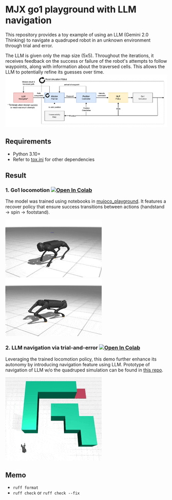 # MJX go1 playground with LLM navigation

This repository provides a toy example of using an LLM (Gemini 2.0 Thinking) to navigate a quadruped robot in an unknown environment through trial and error.

The LLM is given only the map size (5x5). Throughout the iterations, it receives feedback on the success or failure of the robot's attempts to follow waypoints, along with information about the traversed cells. This allows the LLM to potentially refine its guesses over time.
![](assets/llm_go1_navigation.png)

## Requirements
- Python 3.10+
- Refer to [tox.ini](tox.ini) for other dependencies 


## Result
### 1. Go1 locomotion [![Open In Colab](https://colab.research.google.com/assets/colab-badge.svg)](https://colab.research.google.com/github/shaoanlu/llm_mjx_go1_playground/blob/main/examples/locomotion.ipynb)

The model was trained using notebooks in [mujoco_playground](https://github.com/google-deepmind/mujoco_playground). It features a recover policy that ensure success transitions between actions (handstand -> spin -> footstand).

![](examples/gifs/ppo_Go1JoystickFlatTerrain.gif) ![](examples/gifs/ppo_Go1Handstand_Go1Getup_Go1Joystick_Go1Footstand.gif)

### 2. LLM navigation via trial-and-error [![Open In Colab](https://colab.research.google.com/assets/colab-badge.svg)](https://colab.research.google.com/github/shaoanlu/llm_mjx_go1_playground/blob/main/examples/llm_navigation.ipynb)
Leveraging the trained locomotion policy, this demo further enhance its autonomy by introducing navigation feature using LLM. Prototype of navigation of LLM w/o the quadruped simulation can be found in [this repo](https://github.com/shaoanlu/gemini_maze_exploration).

![](examples/gifs/go1_LLM_Navigation.gif)

## Memo
- `ruff format`
- `ruff check` or `ruff check --fix`